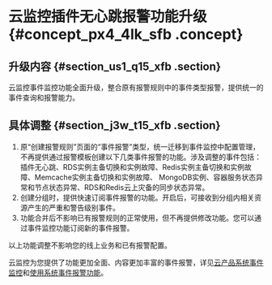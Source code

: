 # 云监控插件无心跳报警功能升级 {#concept_px4_4lk_sfb .concept}

## 升级内容 {#section_us1_q15_xfb .section}

云监控事件监控功能全面升级，整合原有报警规则中的事件类型报警，提供统一的事件查询和报警能力。

## 具体调整 {#section_j3w_t15_xfb .section}

1.  原“创建报警规则”页面的“事件报警”类型，统一迁移到事件监控中配置管理，不再提供通过报警模板创建以下几类事件报警的功能。涉及调整的事件包括：插件无心跳、RDS实例主备切换和实例故障、Redis实例主备切换和实例故障、Memcache实例主备切换和实例故障、 MongoDB实例、容器服务状态异常和节点状态异常、RDS和Redis云上灾备的同步状态异常。
2.  创建分组时，提供快速订阅事件报警的功能。开启后，可接收到分组内相关资源产生的严重和警告级别事件。
3.  功能合并后不影响已有报警规则的正常使用，但不再提供修改功能。您可以通过事件监控功能订阅新的事件报警。

以上功能调整不影响您的线上业务和已有报警配置。

云监控为您提供了功能更加全面、内容更加丰富的事件报警，详见[云产品系统事件监控](../../../../intl.zh-CN/用户指南/事件监控/云产品系统事件监控.md#)和[使用系统事件报警功能](../../../../intl.zh-CN/用户指南/事件监控/使用系统事件报警功能.md#)。

